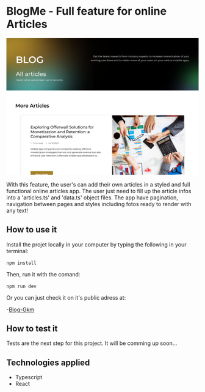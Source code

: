 # BlogMe - Full feature for online Articles

![BlogMe](./src/assets/BlogMe.png)

With this feature, the user's can add their own articles in a styled and full functional online articles app.
The user just need to fill up the article infos into a 'articles.ts' and 'data.ts' object files.
The app have pagination, navigation between pages and styles including fotos ready to render with any text!

## How to use it

Install the projet locally in your computer by typing the following in your terminal:

```
npm install
```

Then, run it with the comand:

```
npm run dev
```

Or you can just check it on it's public adress at:

-[Blog-Gkm]()

## How to test it

Tests are the next step for this project.
It will be comming up soon...

## Technologies applied

- Typescript
- React
